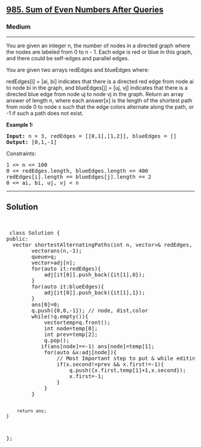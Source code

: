 
<h2><a href="https://leetcode.com/problems/shortest-path-with-alternating-colors/description/">985. Sum of Even Numbers After Queries</a></h2>
<h3>Medium</h3>
<hr>
<div><p>
You are given an integer n, the number of nodes in a directed graph where the nodes are labeled from 0 to n - 1. Each edge is red or blue in this graph, and there could be self-edges and parallel edges.

You are given two arrays redEdges and blueEdges where:

redEdges[i] = [ai, bi] indicates that there is a directed red edge from node ai to node bi in the graph, and
blueEdges[j] = [uj, vj] indicates that there is a directed blue edge from node uj to node vj in the graph.
Return an array answer of length n, where each answer[x] is the length of the shortest path from node 0 to node x such that the edge colors alternate along the path, or -1 if such a path does not exist.

 
</p>


<p><strong>Example 1:</strong></p>
<pre><strong>Input:</strong> n = 3, redEdges = [[0,1],[1,2]], blueEdges = []
<strong>Output:</strong> [0,1,-1]
</pre>

 

Constraints:
<pre>
1 <= n <= 100
0 <= redEdges.length, blueEdges.length <= 400
redEdges[i].length == blueEdges[j].length == 2
0 <= ai, bi, uj, vj < n
</pre>
<hr>
 <h2><strong><b>Solution</b></strong></h2>
 <br>
 <pre>
 class Solution {
public:
  vector<int> shortestAlternatingPaths(int n, vector<vector<int>>& redEdges, vector<vector<int>>& blueEdges) {
        vector<int>ans(n,-1);
        queue<vector<int>>q;
        vector<pair<int,int>>adj[n];
        for(auto it:redEdges){
            adj[it[0]].push_back({it[1],0});
        }
        for(auto it:blueEdges){
            adj[it[0]].push_back({it[1],1});
        }
        ans[0]=0;
        q.push({0,0,-1}); // node, dist,color
        while(!q.empty()){
            vector<int>temp=q.front();
            int node=temp[0];
            int prev=temp[2];
            q.pop();
           if(ans[node]==-1) ans[node]=temp[1];
            for(auto &x:adj[node]){
                // Most Important step to put & while editing in the loop
                if(x.second!=prev && x.first!=-1){
                    q.push({x.first,temp[1]+1,x.second});
                    x.first=-1;
                }
            }
        }
       
        return ans;
    }
};
          
 </pre>

